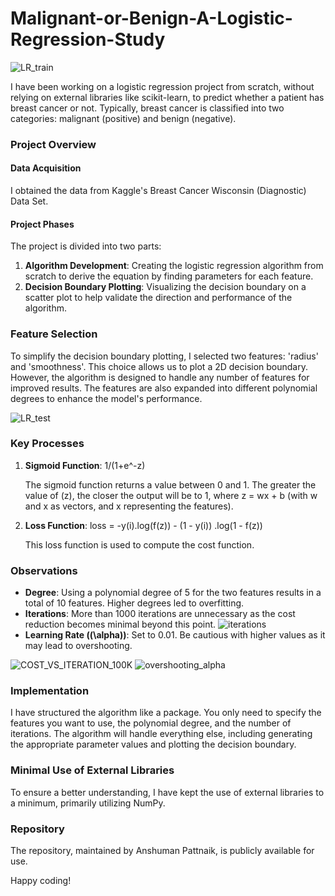 # Malignant-or-Benign-A-Logistic-Regression-Study

![LR_train](https://github.com/ANSHPG/Malignant-or-Benign-A-Logistic-Regression-Study/assets/132222062/fb22b375-fd88-4ed1-932f-519dfa9b09eb)



I have been working on a logistic regression project from scratch, without relying on external libraries like scikit-learn, to predict whether a patient has breast cancer or not. Typically, breast cancer is classified into two categories: malignant (positive) and benign (negative).

### Project Overview

#### Data Acquisition
I obtained the data from Kaggle's Breast Cancer Wisconsin (Diagnostic) Data Set.

#### Project Phases
The project is divided into two parts:
1. **Algorithm Development**: Creating the logistic regression algorithm from scratch to derive the equation by finding parameters for each feature.
2. **Decision Boundary Plotting**: Visualizing the decision boundary on a scatter plot to help validate the direction and performance of the algorithm.

### Feature Selection
To simplify the decision boundary plotting, I selected two features: 'radius' and 'smoothness'. This choice allows us to plot a 2D decision boundary. However, the algorithm is designed to handle any number of features for improved results. The features are also expanded into different polynomial degrees to enhance the model's performance.

![LR_test](https://github.com/ANSHPG/Malignant-or-Benign-A-Logistic-Regression-Study/assets/132222062/77cbffaa-24b8-4ee7-8858-0da3e28de15e)

### Key Processes

1. **Sigmoid Function**: 1/(1+e^-z)

    The sigmoid function returns a value between 0 and 1. The greater the value of \(z\), the closer the output will be to 1, where z = wx + b (with w  and  x as vectors, and x representing the features).

3. **Loss Function**: loss = -y(i).log(f(z)) - (1 - y(i)) .log(1 - f(z))

    This loss function is used to compute the cost function.

### Observations

- **Degree**: Using a polynomial degree of 5 for the two features results in a total of 10 features. Higher degrees led to overfitting.
- **Iterations**: More than 1000 iterations are unnecessary as the cost reduction becomes minimal beyond this point.
  ![iterations](https://github.com/ANSHPG/Malignant-or-Benign-A-Logistic-Regression-Study/assets/132222062/f8a6296f-8426-4daf-9496-d8e126dc7ded)
- **Learning Rate (\(\alpha\))**: Set to 0.01. Be cautious with higher values as it may lead to overshooting.
  
![COST_VS_ITERATION_100K](https://github.com/ANSHPG/Malignant-or-Benign-A-Logistic-Regression-Study/assets/132222062/9369ee25-2a12-488c-8771-19f3ec693c31) ![overshooting_alpha](https://github.com/ANSHPG/Malignant-or-Benign-A-Logistic-Regression-Study/assets/132222062/d9eb8ca3-0342-4f97-9873-364d2d4daecf)


### Implementation
I have structured the algorithm like a package. You only need to specify the features you want to use, the polynomial degree, and the number of iterations. The algorithm will handle everything else, including generating the appropriate parameter values and plotting the decision boundary.

### Minimal Use of External Libraries
To ensure a better understanding, I have kept the use of external libraries to a minimum, primarily utilizing NumPy.

### Repository
The repository, maintained by Anshuman Pattnaik, is publicly available for use. 

Happy coding!
